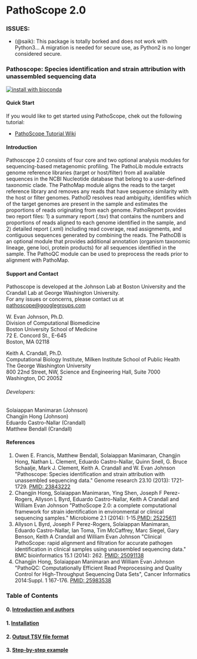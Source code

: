 PathoScope 2.0
==========

### ISSUES:
- (@saik): This package is totally borked and does not work with Python3... A migration is needed for secure use, as Python2 is no longer considered secure.

### Pathoscope: Species identification and strain attribution with unassembled sequencing data

[![install with bioconda](https://img.shields.io/badge/install%20with-bioconda-brightgreen.svg?style=flat)](http://bioconda.github.io/recipes/pathoscope/README.html)

#### Quick Start

If you would like to get started using PathoScope, chek out the following tutorial:

* [PathoScope Tutorial Wiki](https://github.com/PathoScope/PathoScope/wiki)

#### Introduction
Pathoscope 2.0 consists of four core and two optional analysis modules for sequencing-based metagenomic profiling. The PathoLib module extracts genome reference libraries (target or host/filter) from all available sequences in the NCBI Nucleotide database that belong to a user-defined taxonomic clade. The PathoMap module aligns the reads to the target reference library and removes any reads that have sequence similarity with the host or filter genomes. PathoID resolves read ambiguity, identifies which of the target genomes are present in the sample and estimates the proportions of reads originating from each genome. PathoReport provides two report files: 1) a summary report (.tsv) that contains the numbers and proportions of reads aligned to each genome identified in the sample, and 2) detailed report (.xml) including read coverage, read assignments, and contiguous sequences generated by combining the reads. The PathoDB is an optional module that provides additional annotation (organism taxonomic lineage, gene loci, protein products) for all sequences identified in the sample. The PathoQC module can be used to preprocess the reads prior to alignment with PathoMap.


#### Support and Contact

Pathoscope is developed at the Johnson Lab at Boston University and the Crandall Lab at George Washington University.  
For any issues or concerns, please contact us at pathoscope@googlegroups.com

W. Evan Johnson, Ph.D.  
Division of Computational Biomedicine  
Boston University School of Medicine  
72 E. Concord St., E-645  
Boston, MA 02118  

Keith A. Crandall, Ph.D.  
Computational Biology Institute, Milken Institute School of Public Health  
The George Washington University  
800 22nd Street, NW, Science and Engineering Hall, Suite 7000  
Washington, DC 20052  


###### Developers:

Solaiappan Manimaran (Johnson)  
Changjin Hong (Johnson)  
Eduardo Castro-Nallar (Crandall)  
Matthew Bendall (Crandall)  


####  References

1. Owen E. Francis, Matthew Bendall, Solaiappan Manimaran, Changjin Hong, Nathan L. Clement, Eduardo Castro-Nallar, Quinn Snell, G. Bruce Schaalje, Mark J. Clement, Keith A. Crandall and W. Evan Johnson "Pathoscope: Species identification and strain attribution with unassembled sequencing data." Genome research 23.10 (2013): 1721-1729. [PMID: 23843222](http://www.ncbi.nlm.nih.gov/pubmed/23843222)  
2. Changjin Hong, Solaiappan Manimaran, Ying Shen, Joseph F Perez-Rogers, Allyson L Byrd, Eduardo Castro-Nallar, Keith A Crandall and William Evan Johnson "PathoScope 2.0: a complete computational framework for strain identification in environmental or clinical sequencing samples." Microbiome 2.1 (2014): 1-15.[PMID: 25225611](http://www.ncbi.nlm.nih.gov/pubmed/25225611)  
3. Allyson L Byrd, Joseph F Perez-Rogers, Solaiappan Manimaran, Eduardo Castro-Nallar, Ian Toma, Tim McCaffrey, Marc Siegel, Gary Benson, Keith A Crandall and William Evan Johnson "Clinical PathoScope: rapid alignment and filtration for accurate pathogen identification in clinical samples using unassembled sequencing data." BMC bioinformatics 15.1 (2014): 262. [PMID: 25091138](http://www.ncbi.nlm.nih.gov/pubmed/25091138)  
4. Changjin Hong, Solaiappan Manimaran and William Evan Johnson "PathoQC: Computationally Efficient Read Preprocessing and Quality Control for High-Throughput Sequencing Data Sets", Cancer Informatics 2014:Suppl. 1 167-176. [PMID: 25983538](http://www.ncbi.nlm.nih.gov/pubmed/25983538)  

### Table of Contents

#### 0. [Introduction and authors](https://github.com/PathoScope/PathoScope/wiki/Introduction)
#### 1. [Installation](https://github.com/PathoScope/PathoScope/wiki/Installation)
#### 2. [Output TSV file format](https://github.com/PathoScope/PathoScope/wiki/Output)
#### 3. [Step-by-step example](https://github.com/PathoScope/PathoScope/wiki/Ingredients)
